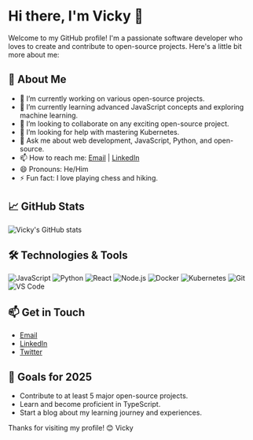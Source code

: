 # Hi there, I'm Vicky 👋

Welcome to my GitHub profile! I'm a passionate software developer who loves to create and contribute to open-source projects. Here's a little bit more about me:

## 🚀 About Me

- 🔭 I’m currently working on various open-source projects.
- 🌱 I’m currently learning advanced JavaScript concepts and exploring machine learning.
- 👯 I’m looking to collaborate on any exciting open-source project.
- 🤔 I’m looking for help with mastering Kubernetes.
- 💬 Ask me about web development, JavaScript, Python, and open-source.
- 📫 How to reach me: [Email](mailto:victormuriithi05@gmail.com) | [LinkedIn](https://www.linkedin.com/in/vicky02-05)
- 😄 Pronouns: He/Him
- ⚡ Fun fact: I love playing chess and hiking.

## 📈 GitHub Stats

![Vicky's GitHub stats](https://github-readme-stats.vercel.app/api?username=vicky02-05&show_icons=true&theme=radical)

## 🛠️ Technologies & Tools

![JavaScript](https://img.shields.io/badge/-JavaScript-black?style=flat-square&logo=javascript)
![Python](https://img.shields.io/badge/-Python-black?style=flat-square&logo=python)
![React](https://img.shields.io/badge/-React-black?style=flat-square&logo=react)
![Node.js](https://img.shields.io/badge/-Node.js-black?style=flat-square&logo=node.js)
![Docker](https://img.shields.io/badge/-Docker-black?style=flat-square&logo=docker)
![Kubernetes](https://img.shields.io/badge/-Kubernetes-black?style=flat-square&logo=kubernetes)
![Git](https://img.shields.io/badge/-Git-black?style=flat-square&logo=git)
![VS Code](https://img.shields.io/badge/-VS%20Code-black?style=flat-square&logo=visual-studio-code)

## 📫 Get in Touch

- [Email](mailto:vicky02-05@example.com)
- [LinkedIn](https://www.linkedin.com/in/vicky02-05)
- [Twitter](https://twitter.com/vicky02-05)

## 🎯 Goals for 2025

- Contribute to at least 5 major open-source projects.
- Learn and become proficient in TypeScript.
- Start a blog about my learning journey and experiences.

Thanks for visiting my profile! 😊 Vicky
